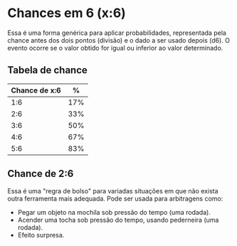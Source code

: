 # Chances em 6 (x:6)

Essa é uma forma genérica para aplicar probabilidades, representada pela chance antes dos dois pontos (divisão) e o dado a ser usado depois (d6). O evento ocorre se o valor obtido for igual ou inferior ao valor determinado.

## Tabela de chance

| Chance de x:6 | %   |
| ------------- | --- |
| 1:6           | 17% |
| 2:6           | 33% |
| 3:6           | 50% |
| 4:6           | 67% |
| 5:6           | 83% |

## Chance de 2:6

Essa é uma "regra de bolso" para variadas situações em que não exista outra ferramenta mais adequada. Pode ser usada para arbitragens como:

- Pegar um objeto na mochila sob pressão do tempo (uma rodada).
- Acender uma tocha sob pressão do tempo, usando pederneira (uma rodada).
- Efeito surpresa.